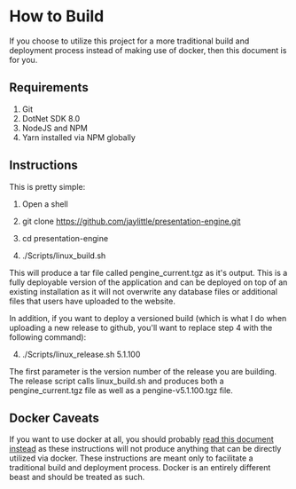 # How to Build

If you choose to utilize this project for a more traditional build and deployment process instead of making use of docker, then this document is for you.

## Requirements

1. Git
2. DotNet SDK 8.0
3. NodeJS and NPM
4. Yarn installed via NPM globally

## Instructions

This is pretty simple:

1. Open a shell

2. git clone https://github.com/jaylittle/presentation-engine.git

3. cd presentation-engine

4. ./Scripts/linux_build.sh

This will produce a tar file called pengine_current.tgz as it's output.  This is a fully deployable version of the application and can be deployed on top of an existing installation as it will not overwrite any database files or additional files that users have uploaded to the website.

In addition, if you want to deploy a versioned build (which is what I do when uploading a new release to github, you'll want to replace step 4 with the following command):

4. ./Scripts/linux_release.sh 5.1.100

The first parameter is the version number of the release you are building.  The release script calls linux_build.sh and produces both a pengine_current.tgz file as well as a pengine-v5.1.100.tgz file.

## Docker Caveats

If you want to use docker at all, you should probably [read this document instead](DOCKER.md) as these instructions will not produce anything that can be directly utilized via docker.  These instructions are meant only to facilitate a traditional build and deployment process.  Docker is an entirely different beast and should be treated as such.